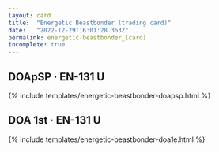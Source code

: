 ```yaml
---
layout: card
title:  "Energetic Beastbonder (trading card)"
date:   "2022-12-29T16:01:28.363Z"
permalink: energetic-beastbonder_(card)
incomplete: true
---
```


## DOApSP &middot; EN-131 U

{% include templates/energetic-beastbonder-doapsp.html %}


## DOA 1st &middot; EN-131 U

{% include templates/energetic-beastbonder-doa1e.html %}
